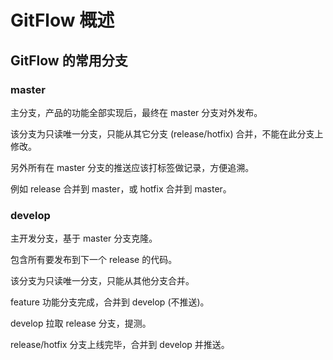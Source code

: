 # GitFlow 概述

## GitFlow 的常用分支

### master

主分支，产品的功能全部实现后，最终在 master 分支对外发布。

该分支为只读唯一分支，只能从其它分支 (release/hotfix) 合并，不能在此分支上修改。

另外所有在 master 分支的推送应该打标签做记录，方便追溯。

例如 release 合并到 master，或 hotfix 合并到 master。

### develop

主开发分支，基于 master 分支克隆。

包含所有要发布到下一个 release 的代码。

该分支为只读唯一分支，只能从其他分支合并。

feature 功能分支完成，合并到 develop (不推送)。

develop 拉取 release 分支，提测。

release/hotfix 分支上线完毕，合并到 develop 并推送。